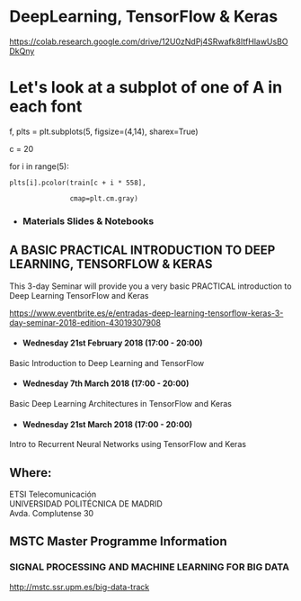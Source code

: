 
# DeepLearning, TensorFlow & Keras

https://colab.research.google.com/drive/12U0zNdPj4SRwafk8ItfHlawUsBODkQny

# Let's look at a subplot of one of A in each font

f, plts = plt.subplots(5, figsize=(4,14), sharex=True)

c = 20

for i in range(5):

    plts[i].pcolor(train[c + i * 558],
    
                   cmap=plt.cm.gray)



- ### Materials Slides & Notebooks ###

## A BASIC PRACTICAL INTRODUCTION TO DEEP LEARNING, TENSORFLOW & KERAS

This 3-day Seminar will provide you a very basic PRACTICAL introduction to Deep Learning TensorFlow and Keras

https://www.eventbrite.es/e/entradas-deep-learning-tensorflow-keras-3-day-seminar-2018-edition-43019307908



- #### Wednesday 21st February 2018 (17:00 - 20:00) <br>
Basic Introduction to Deep Learning and TensorFlow


- #### Wednesday 7th March 2018 (17:00 - 20:00)<br>
Basic Deep Learning Architectures in TensorFlow and Keras

- #### Wednesday 21st March 2018 (17:00 - 20:00)<br>
Intro to Recurrent Neural Networks using TensorFlow and Keras

## Where:<br>
ETSI Telecomunicación<br>
UNIVERSIDAD POLITÉCNICA DE MADRID<br>
Avda. Complutense 30<br>


## MSTC Master Programme Information
### SIGNAL PROCESSING AND MACHINE LEARNING FOR BIG DATA

http://mstc.ssr.upm.es/big-data-track

